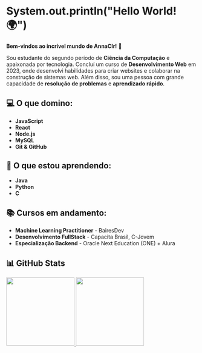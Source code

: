 # System.out.println("Hello World! 🌍")
**Bem-vindos ao incrível mundo de AnnaClr!** 👋  

Sou estudante do segundo período de **Ciência da Computação** e apaixonada por tecnologia. Concluí um curso de **Desenvolvimento Web** em 2023, onde desenvolvi habilidades para criar websites e colaborar na construção de sistemas web. Além disso, sou uma pessoa com grande capacidade de **resolução de problemas** e **aprendizado rápido**.

## 💻 O que domino:
- **JavaScript**
- **React**
- **Node.js**
- **MySQL**
- **Git & GitHub**

## 🚀 O que estou aprendendo:
- **Java**   
- **Python**
- **C**

## 📚 Cursos em andamento:
- **Machine Learning Practitioner** - BairesDev
- **Desenvolvimento FullStack** - Capacita Brasil, C-Jovem  
- **Especialização Backend** - Oracle Next Education (ONE) + Alura

## 📊 GitHub Stats
<div>
<a href="https://github.com/AnnaClr">
<img loading="lazy" height="180em" src="https://github-readme-stats.vercel.app/api/top-langs/?username=AnnaClr&layout=compact&langs_count=7&theme=dracula"/>
<img loading="lazy" height="180em" src="https://github-readme-stats.vercel.app/api?username=AnnaClr&show_icons=true&theme=dracula&include_all_commits=true&count_private=true"/>
</div>
